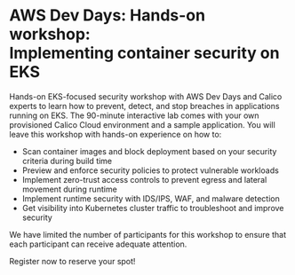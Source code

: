 # AWS Dev Days: Hands-on workshop: <br>**Implementing container security on EKS**

Hands-on EKS-focused security workshop with AWS Dev Days and Calico experts to learn how to prevent, detect, and stop breaches in applications running on EKS. The 90-minute interactive lab comes with your own provisioned Calico Cloud environment and a sample application. You will leave this workshop with hands-on experience on how to:

- Scan container images and block deployment based on your security criteria during build time
- Preview and enforce security policies to protect vulnerable workloads
- Implement zero-trust access controls to prevent egress and lateral movement during runtime
- Implement runtime security with IDS/IPS, WAF, and malware detection 
- Get visibility into Kubernetes cluster traffic to troubleshoot and improve security

We have limited the number of participants for this workshop to ensure that each participant can receive adequate attention.

Register now to reserve your spot!


